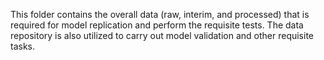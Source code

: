 This folder contains the overall data (raw, interim, and processed) that is required for model replication and perform the requisite tests.
The data repository is also utilized to carry out model validation and other requisite tasks. 